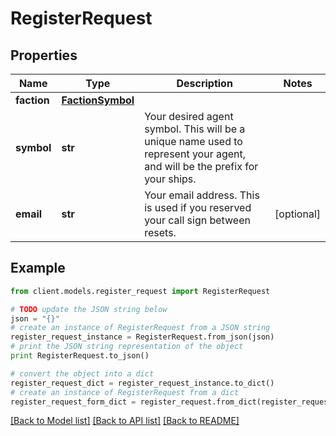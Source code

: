 # RegisterRequest

## Properties

Name | Type | Description | Notes
------------ | ------------- | ------------- | -------------
**faction** | [**FactionSymbol**](FactionSymbol.md) |  |
**symbol** | **str** | Your desired agent symbol. This will be a unique name used to represent your agent, and will be the prefix for your ships. |
**email** | **str** | Your email address. This is used if you reserved your call sign between resets. | [optional]

## Example

```python
from client.models.register_request import RegisterRequest

# TODO update the JSON string below
json = "{}"
# create an instance of RegisterRequest from a JSON string
register_request_instance = RegisterRequest.from_json(json)
# print the JSON string representation of the object
print RegisterRequest.to_json()

# convert the object into a dict
register_request_dict = register_request_instance.to_dict()
# create an instance of RegisterRequest from a dict
register_request_form_dict = register_request.from_dict(register_request_dict)
```

[[Back to Model list]](../README.md#documentation-for-models) [[Back to API list]](../README.md#documentation-for-api-endpoints) [[Back to README]](../README.md)
